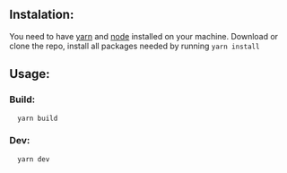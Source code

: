 ## Instalation:

You need to have [yarn](https://yarnpkg.com/lang/en/) and [node](https://nodejs.org/en/) installed on your machine.
Download or clone the repo, install all packages needed by running `yarn install`

## Usage:

### Build:

```
  yarn build
```

### Dev:

```
  yarn dev
```
